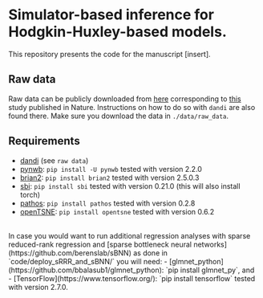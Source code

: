 # Simulator-based inference for Hodgkin-Huxley-based models.
This repository presents the code for the manuscript [insert].

## Raw data
Raw data can be publicly downloaded from [here](https://dandiarchive.org/dandiset/000008/draft) corresponding to [this](https://www.nature.com/articles/s41586-020-2907-3) study published in Nature. Instructions on how to do so with `dandi` are also found there. Make sure you download the data in `./data/raw_data`.

## Requirements
- [dandi](https://dandiarchive.org/) (see `raw data`) <br>
- [pynwb](https://pynwb.readthedocs.io/en/stable/): `pip install -U pynwb` tested with version 2.2.0 <br> 
- [brian2](https://brian2.readthedocs.io/en/stable/): `pip install brian2` tested with version 2.5.0.3 <br>
- [sbi](https://www.mackelab.org/sbi/reference/): `pip install sbi` tested with version 0.21.0 (this will also install torch) <br>
- [pathos](https://github.com/uqfoundation/pathos): `pip install pathos` tested with version 0.2.8 <br>
- [openTSNE](https://opentsne.readthedocs.io/en/latest/installation.html#conda): `pip install opentsne` tested with version 0.6.2 <br>
<br>
In case you would want to run additional regression analyses with sparse reduced-rank regression and [sparse bottleneck neural networks](https://github.com/berenslab/sBNN) as done in `code/deploy_sRRR_and_sBNN/` you will need:
- [glmnet_python](https://github.com/bbalasub1/glmnet_python): `pip install glmnet_py`, and <br>
- [TensorFlow](https://www.tensorflow.org/): `pip install tensorflow` tested with version 2.7.0. <br>
